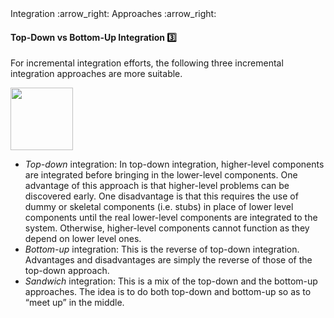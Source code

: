 <link rel="stylesheet" href="{{baseUrl}}/css/textbook.css">

<div class="website-content">

<div id="path">Integration :arrow_right: Approaches :arrow_right:</div>

<div id="title">

#### Top-Down vs Bottom-Up Integration :three:

</div>

<div id="body">

For incremental integration efforts, the following three incremental integration approaches are more suitable.

<img src="{{baseUrl}}/integration/approaches/topDownVsBottomUp/images/approaches.png" height="100" />
<p/>

*	_Top-down_ integration: In top-down integration, higher-level components are integrated before bringing in the lower-level components. One advantage of this approach is that higher-level problems can be discovered early. One disadvantage is that this requires the use of dummy or skeletal components (i.e. stubs) in place of lower level components until the real lower-level components are integrated to the system. Otherwise, higher-level components cannot function as they depend on lower level ones.
*	_Bottom-up_ integration: This is the reverse of top-down integration. Advantages and disadvantages are simply the reverse of those of the top-down approach.
*	_Sandwich_ integration: This is a mix of the top-down and the bottom-up approaches. The idea is to do both top-down and bottom-up so as to “meet up” in the middle.

</div>

<div id="extras">

<include src="exercises.md" />

</div>

</div>
